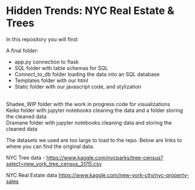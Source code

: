 # Hidden Trends: NYC Real Estate & Trees
In this repository you will find:

A final folder:
* app.py connection to flask
* SQL folder with table schemas for SQL 
* Connect_to_db folder loading the data into an SQL database
* Templates folder with our html
* Static folder with our javascript code, and stylization 
<br>
Shadee_WIP folder with the work in progress code for visualizations
<br>
Keiko folder with jupyter notebooks cleaning the data and a folder storing the cleaned data
<br>
Dramane folder with jupyter notebooks cleaning data and storing the cleaned data
<br>

The datasets we used are too large to load to the repo. Below are links to where you can find the original data. 

NYC Tree data - https://www.kaggle.com/nycparks/tree-census?select=new_york_tree_census_2015.csv

NYC Real Estate data https://www.kaggle.com/new-york-city/nyc-property-sales
		
